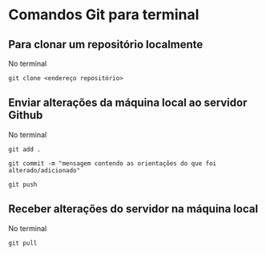 # Comandos Git para terminal

## Para clonar um repositório localmente
No terminal

```
git clone <endereço repositório>
```

## Enviar alterações da máquina local ao servidor Github
No terminal

```
git add .

git commit -m "mensagem contendo as orientações do que foi alterado/adicionado" 

git push 
```

## Receber alterações do servidor na máquina local
No terminal

```
git pull

```
